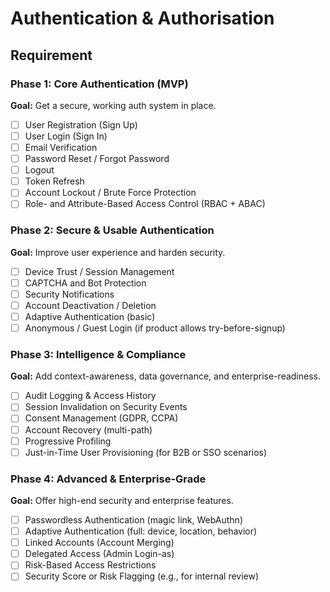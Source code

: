 # Authentication & Authorisation

## Requirement

### Phase 1: Core Authentication (MVP)

**Goal:** Get a secure, working auth system in place.

- [ ] User Registration (Sign Up)
- [ ] User Login (Sign In)
- [ ] Email Verification
- [ ] Password Reset / Forgot Password
- [ ] Logout
- [ ] Token Refresh
- [ ] Account Lockout / Brute Force Protection
- [ ] Role- and Attribute-Based Access Control (RBAC + ABAC)

### Phase 2: Secure & Usable Authentication

**Goal:** Improve user experience and harden security.

- [ ] Device Trust / Session Management
- [ ] CAPTCHA and Bot Protection
- [ ] Security Notifications
- [ ] Account Deactivation / Deletion
- [ ] Adaptive Authentication (basic)
- [ ] Anonymous / Guest Login (if product allows try-before-signup)

### Phase 3: Intelligence & Compliance

**Goal:** Add context-awareness, data governance, and enterprise-readiness.

- [ ] Audit Logging & Access History
- [ ] Session Invalidation on Security Events
- [ ] Consent Management (GDPR, CCPA)
- [ ] Account Recovery (multi-path)
- [ ] Progressive Profiling
- [ ] Just-in-Time User Provisioning (for B2B or SSO scenarios)

### Phase 4: Advanced & Enterprise-Grade

**Goal:** Offer high-end security and enterprise features.

- [ ] Passwordless Authentication (magic link, WebAuthn)
- [ ] Adaptive Authentication (full: device, location, behavior)
- [ ] Linked Accounts (Account Merging)
- [ ] Delegated Access (Admin Login-as)
- [ ] Risk-Based Access Restrictions
- [ ] Security Score or Risk Flagging (e.g., for internal review)

